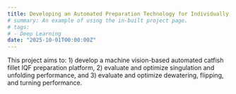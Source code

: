 ```yaml
---
title: Developing an Automated Preparation Technology for Individually Quick-Frozen Process of Catfish Fillets [2025-2027, USDA-NIFA-AFRI, $300,000 ($149,655 to Co-PI Lu)]
# summary: An example of using the in-built project page.
# tags:
# - Deep Learning
date: "2025-10-01T00:00:00Z"
---
```

This project aims to: 1) develop a machine vision-based automated catfish fillet IQF preparation platform, 2) evaluate and optimize singulation and unfolding performance, and 3) evaluate and optimize dewatering, flipping, and turning performance.
